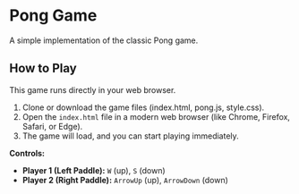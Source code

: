 # Pong Game
A simple implementation of the classic Pong game.

## How to Play

This game runs directly in your web browser.

1.  Clone or download the game files (index.html, pong.js, style.css).
2.  Open the `index.html` file in a modern web browser (like Chrome, Firefox, Safari, or Edge).
3.  The game will load, and you can start playing immediately.

**Controls:**
*   **Player 1 (Left Paddle):** `W` (up), `S` (down)
*   **Player 2 (Right Paddle):** `ArrowUp` (up), `ArrowDown` (down)
